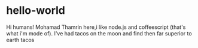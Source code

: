 # hello-world

Hi humans!
Mohamad Thamrin here,i like node.js and coffeescript (that's what i'm mode of).
I've had tacos on the moon and find then far superior to earth tacos
